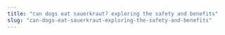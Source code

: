```yaml
---
title: "can dogs eat sauerkraut? exploring the safety and benefits"
slug: "can-dogs-eat-sauerkraut-exploring-the-safety-and-benefits"
---
```


